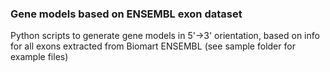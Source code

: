 ### Gene models based on ENSEMBL exon dataset

Python scripts to generate gene models in 5'->3' orientation, based on info for all exons extracted from Biomart ENSEMBL (see sample folder for example files)
